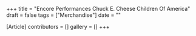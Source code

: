 +++
title = "Encore Performances Chuck E. Cheese Children Of America"
draft = false
tags = ["Merchandise"]
date = ""

[Article]
contributors = []
gallery = []
+++